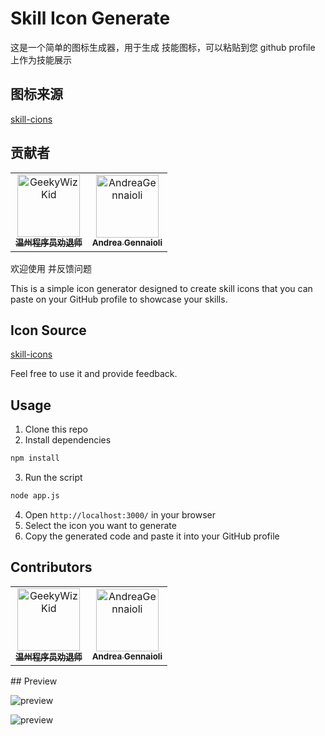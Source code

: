 # Skill Icon Generate

这是一个简单的图标生成器，用于生成 技能图标，可以粘贴到您 github profile 上作为技能展示

## 图标来源

[skill-cions](https://github.com/tandpfun/skill-icons)

## 贡献者

<!-- readme: collaborators,contributors -start -->
<table>
<tr>
    <td align="center">
        <a href="https://github.com/GeekyWizKid">
            <img src="https://avatars.githubusercontent.com/u/133981481?v=4" width="100;" alt="GeekyWizKid"/>
            <br />
            <sub><b>温州程序员劝退师</b></sub>
        </a>
    </td>
    <td align="center">
        <a href="https://github.com/AndreaGennaioli">
            <img src="https://avatars.githubusercontent.com/u/63359650?v=4" width="100;" alt="AndreaGennaioli"/>
            <br />
            <sub><b>Andrea Gennaioli</b></sub>
        </a>
    </td></tr>
</table>
<!-- readme: collaborators,contributors -end -->

欢迎使用 并反馈问题

This is a simple icon generator designed to create skill icons that you can paste on your GitHub profile to showcase your skills.

## Icon Source

[skill-icons](https://github.com/tandpfun/skill-icons)

Feel free to use it and provide feedback.

## Usage

1. Clone this repo
2. Install dependencies

```bash
npm install
```

3. Run the script

```bash
node app.js
```

4. Open `http://localhost:3000/` in your browser
5. Select the icon you want to generate
6. Copy the generated code and paste it into your GitHub profile

## Contributors

<!-- readme: collaborators,contributors -start -->
<table>
<tr>
    <td align="center">
        <a href="https://github.com/GeekyWizKid">
            <img src="https://avatars.githubusercontent.com/u/133981481?v=4" width="100;" alt="GeekyWizKid"/>
            <br />
            <sub><b>温州程序员劝退师</b></sub>
        </a>
    </td>
    <td align="center">
        <a href="https://github.com/AndreaGennaioli">
            <img src="https://avatars.githubusercontent.com/u/63359650?v=4" width="100;" alt="AndreaGennaioli"/>
            <br />
            <sub><b>Andrea Gennaioli</b></sub>
        </a>
    </td></tr>
</table>
<!-- readme: collaborators,contributors -end -->
## Preview  

![preview](https://i.imgur.com/oUnpZMT.jpg)

![preview](https://i.imgur.com/k4Vdi9i.jpg)
